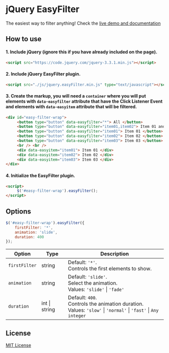 # jQuery EasyFilter
The easiest way to filter anything!
Check the [live demo and documentation](https://rafaelsilva-rfs.github.io/jquery.easyfilter/)

## How to use

#### 1. Include jQuery (ignore this if you have already included on the page).
```html
<script src="https://code.jquery.com/jquery-3.3.1.min.js"></script>
```

#### 2. Include jQuery EasyFilter plugin.
```html
<script src="./js/jquery.easyFilter.min.js" type="text/javascript"></script>
```

#### 3. Create the markup, you will need a `container` where you will put elements with `data-easyfilter` attribute that have the Click Listener Event and elements with `data-easyitem` attribute that will be filtered.
```html
<div id="easy-filter-wrap">
     <button type="button" data-easyfilter="*"> All </button>
     <button type="button" data-easyfilter="item01,item02"> Item 01 and 02 </button>
     <button type="button" data-easyfilter="item01"> Item 01 </button>
     <button type="button" data-easyfilter="item02"> Item 02 </button>
     <button type="button" data-easyfilter="item03"> Item 03 </button>
     <br /> <br />
     <div data-easyitem="item01"> Item 01 </div>
     <div data-easyitem="item02"> Item 02 </div>
     <div data-easyitem="item03"> Item 03 </div>
</div>
```

#### 4. Initialize the EasyFilter plugin.
```html
<script>
     $('#easy-filter-wrap').easyFilter();
</script>
```

## Options
```javascript
$('#easy-filter-wrap').easyFilter({
    firstFilter: '*',
    animation: 'slide',
    duration: 400
});
```

| Option | Type | Description |
| --- | --- | --- |
| `firstFilter` | string | Default: `'*'`. <br> Controls the first elements to show. |
| `animation` | string | Default: `'slide'`. <br> Select the animation. <br> Values: `'slide'` \| `'fade'` |
| `duration` | int \| string | Default: `400`. <br> Controls the animation duration. <br> Values: `'slow'` \| `'normal'` \| `'fast'` \| `Any integer` |

## License
[MIT License](https://github.com/RafaelSilva-RFS/jquery.easyfilter/blob/master/LICENSE)